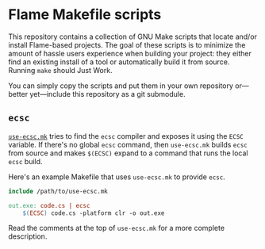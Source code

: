 # Flame Makefile scripts

This repository contains a collection of GNU Make scripts that locate and/or install Flame-based projects. The goal of these scripts is to minimize the amount of hassle users experience when building your project: they either find an existing install of a tool or automatically build it from source. Running `make` should Just Work.

You can simply copy the scripts and put them in your own repository or&mdash;better yet&mdash;include this repository as a git submodule.

## `ecsc`

[`use-ecsc.mk`](use-ecsc.mk) tries to find the `ecsc` compiler and exposes it using the `ECSC` variable. If there's no global `ecsc` command, then `use-ecsc.mk` builds `ecsc` from source and makes `$(ECSC)` expand to a command that runs the local `ecsc` build.

Here's an example Makefile that uses `use-ecsc.mk` to provide `ecsc`.

```makefile
include /path/to/use-ecsc.mk

out.exe: code.cs | ecsc
    $(ECSC) code.cs -platform clr -o out.exe
```

Read the comments at the top of `use-ecsc.mk` for a more complete description.